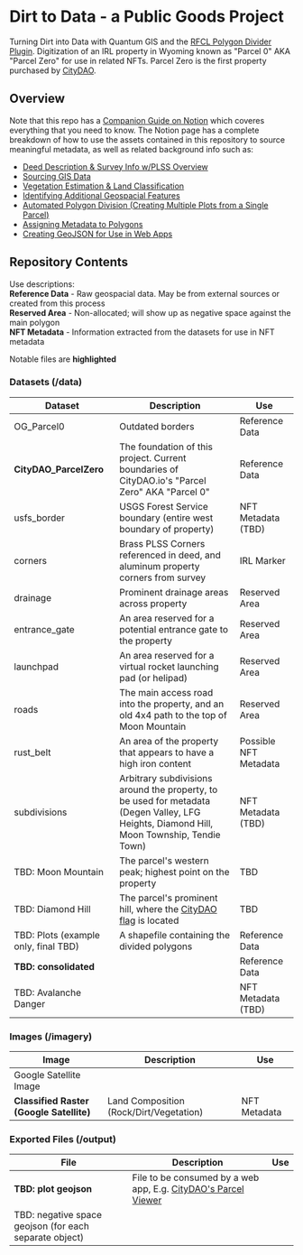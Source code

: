 # Dirt to Data - a Public Goods Project
Turning Dirt into Data with Quantum GIS and the [RFCL Polygon Divider Plugin](https://github.com/jonnyhuck/RFCL-PolygonDivider).  Digitization of an IRL property in Wyoming known as "Parcel 0" AKA "Parcel Zero" for use in related NFTs.  Parcel Zero is the first property purchased by [CityDAO](https://www.citydao.io).

## Overview
Note that this repo has a [Companion Guide on Notion](https://danielritchie.notion.site/Turning-Dirt-into-NFTs-with-Quantum-GIS-4fd0479642e043739eb4beef39593bc7) which coveres everything that you need to know.  The Notion page has a complete breakdown of how to use the assets contained in this repository to source meaningful metadata, as well as related background info such as:
 - [Deed Description & Survey Info w/PLSS Overview](https://www.notion.so/danielritchie/Turning-Dirt-into-NFTs-with-Quantum-GIS-4fd0479642e043739eb4beef39593bc7#a74f960ef33d4ff08c355bf695adfe44)
 - [Sourcing GIS Data](https://www.notion.so/danielritchie/Turning-Dirt-into-NFTs-with-Quantum-GIS-4fd0479642e043739eb4beef39593bc7#a07f902a5313499abb9c42f30951700d)
 - [Vegetation Estimation & Land Classification](https://www.notion.so/danielritchie/Turning-Dirt-into-NFTs-with-Quantum-GIS-4fd0479642e043739eb4beef39593bc7#44ba07a634a14a43894e4dc8628325c4)
 - [Identifying Additional Geospacial Features](https://www.notion.so/danielritchie/Turning-Dirt-into-NFTs-with-Quantum-GIS-4fd0479642e043739eb4beef39593bc7#f1d0ef5fefe24fe5b8252e79d5580b9b)
 - [Automated Polygon Division (Creating Multiple Plots from a Single Parcel)](https://www.notion.so/danielritchie/Turning-Dirt-into-NFTs-with-Quantum-GIS-4fd0479642e043739eb4beef39593bc7#7c7d5866faab425999b2ce4061ef7d1b)
 - [Assigning Metadata to Polygons](https://www.notion.so/danielritchie/Turning-Dirt-into-NFTs-with-Quantum-GIS-4fd0479642e043739eb4beef39593bc7#21e87367998d481ab677b5f16d81e1a5)
 - [Creating GeoJSON for Use in Web Apps](https://www.notion.so/danielritchie/Turning-Dirt-into-NFTs-with-Quantum-GIS-4fd0479642e043739eb4beef39593bc7#95bcbdd9f0e34ac59a81c6dd54603ef5)
  
## Repository Contents   
Use descriptions:  
**Reference Data** - Raw geospacial data.  May be from external sources or created from this process  
**Reserved Area** - Non-allocated; will show up as negative space against the main polygon  
**NFT Metadata** - Information extracted from the datasets for use in NFT metadata   
  
Notable files are **highlighted**   

### Datasets (/data)
| Dataset | Description | Use |
| ----------- | ----------- | ------------- |
|OG_Parcel0 | Outdated borders| Reference Data |
|**CityDAO_ParcelZero** | The foundation of this project.  Current boundaries of CityDAO.io's "Parcel Zero" AKA "Parcel 0"  | Reference Data |
|usfs_border | USGS Forest Service boundary (entire west boundary of property)| NFT Metadata (TBD) |
|corners | Brass PLSS Corners referenced in deed, and aluminum property corners from survey| IRL Marker |
|drainage | Prominent drainage areas across property | Reserved Area |
|entrance_gate | An area reserved for a potential entrance gate to the property| Reserved Area |
|launchpad | An area reserved for a virtual rocket launching pad (or helipad) | Reserved Area |
|roads | The main access road into the property, and an old 4x4 path to the top of Moon Mountain| Reserved Area |
|rust_belt | An area of the property that appears to have a high iron content| Possible NFT Metadata |
|subdivisions | Arbitrary subdivisions around the property, to be used for metadata (Degen Valley, LFG Heights, Diamond Hill, Moon Township, Tendie Town) | NFT Metadata (TBD) |
|TBD: Moon Mountain| The parcel's western peak; highest point on the property | TBD |
|TBD: Diamond Hill| The parcel's prominent hill, where the [CityDAO flag](https://video-images.vice.com/articles/6182abce8aa8f0009b6b9b1f/lede/1635954279593-h-c4tghmdyuccjaltf-h5.png?crop=1xw:0.7539267015706806xh;center,center) is located | TBD |
|TBD: Plots (example only, final TBD)| A shapefile containing the divided polygons | Reference Data |
|**TBD: consolidated**| | Reference Data |
|TBD: Avalanche Danger || NFT Metadata (TBD) |

### Images (/imagery)
| Image | Description | Use |
| ----------- | ----------- | ------ |
|Google Satellite Image |||
|**Classified Raster (Google Satellite)**| Land Composition (Rock/Dirt/Vegetation) | NFT Metadata |


### Exported Files (/output)
| File | Description | Use |
| ----------- | ----------- | ------ |
|**TBD: plot geojson**|File to be consumed by a web app, E.g. [CityDAO's Parcel Viewer](https://citydao.vercel.app/)||
|TBD: negative space geojson (for each separate object)|||

